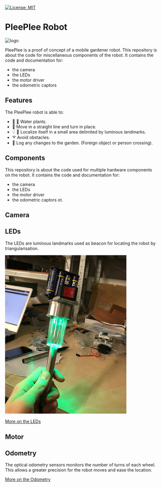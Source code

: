 
[![License: MIT](https://img.shields.io/badge/License-MIT-yellow.svg)](https://opensource.org/licenses/MIT)

# PleePlee Robot

![logo](https://github.com/pleeplee-robot/location/blob/master/resources/logo-pleeplee.png)

PleePlee is a proof of concept of a mobile gardener robot.
This repository is about the code for miscellaneous components of the robot.
It contains the code and documentation for:
- the camera
- the LEDs
- the motor driver
- the odometric captors

## Features

The PleePlee robot is able to:
- :seedling: :shower: Water plants.
- :car: Move in a straight line and turn in place.
- :bulb: :satellite: Localize itself in a small area delimited by luminous landmarks.
- :curly_loop: Avoid obstacles.
- :eyes: Log any changes to the garden. (Foreign object or person crossing).

## Components

This repository is about the code used for multiple hardware components on
the robot.
It contains the code and documentation for:
- the camera
- the LEDs
- the motor driver
- the odometric captors
ot.

## Camera

## LEDs

The LEDs are luminous landmarks used as beacon for locating the robot
by triangularisation.

<img src="leds/assets/led1.jpg" width="400">

[More on the LEDs](leds/README.md)

## Motor

## Odometry

The optical odometry sensors monitors the number of turns of each wheel.
This allows a greater precision for the robot moves and ease the location.

[More on the Odometry](leds/README.md)
